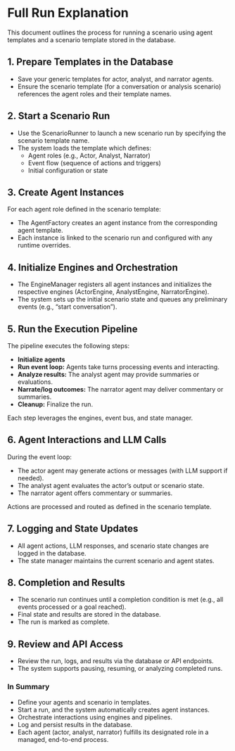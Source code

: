 # Full Run Explanation

This document outlines the process for running a scenario using agent templates and a scenario template stored in the database.

## 1. Prepare Templates in the Database
- Save your generic templates for actor, analyst, and narrator agents.
- Ensure the scenario template (for a conversation or analysis scenario) references the agent roles and their template names.

## 2. Start a Scenario Run
- Use the ScenarioRunner to launch a new scenario run by specifying the scenario template name.
- The system loads the template which defines:
    - Agent roles (e.g., Actor, Analyst, Narrator)
    - Event flow (sequence of actions and triggers)
    - Initial configuration or state

## 3. Create Agent Instances
For each agent role defined in the scenario template:
- The AgentFactory creates an agent instance from the corresponding agent template.
- Each instance is linked to the scenario run and configured with any runtime overrides.

## 4. Initialize Engines and Orchestration
- The EngineManager registers all agent instances and initializes the respective engines (ActorEngine, AnalystEngine, NarratorEngine).
- The system sets up the initial scenario state and queues any preliminary events (e.g., “start conversation”).

## 5. Run the Execution Pipeline
The pipeline executes the following steps:
- **Initialize agents**
- **Run event loop:** Agents take turns processing events and interacting.
- **Analyze results:** The analyst agent may provide summaries or evaluations.
- **Narrate/log outcomes:** The narrator agent may deliver commentary or summaries.
- **Cleanup:** Finalize the run.
    
Each step leverages the engines, event bus, and state manager.

## 6. Agent Interactions and LLM Calls
During the event loop:
- The actor agent may generate actions or messages (with LLM support if needed).
- The analyst agent evaluates the actor’s output or scenario state.
- The narrator agent offers commentary or summaries.
    
Actions are processed and routed as defined in the scenario template.

## 7. Logging and State Updates
- All agent actions, LLM responses, and scenario state changes are logged in the database.
- The state manager maintains the current scenario and agent states.

## 8. Completion and Results
- The scenario run continues until a completion condition is met (e.g., all events processed or a goal reached).
- Final state and results are stored in the database.
- The run is marked as complete.

## 9. Review and API Access
- Review the run, logs, and results via the database or API endpoints.
- The system supports pausing, resuming, or analyzing completed runs.

### In Summary
- Define your agents and scenario in templates.
- Start a run, and the system automatically creates agent instances.
- Orchestrate interactions using engines and pipelines.
- Log and persist results in the database.
- Each agent (actor, analyst, narrator) fulfills its designated role in a managed, end-to-end process.
